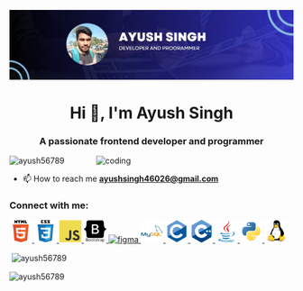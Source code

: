 ![logo](https://github.com/AYUSH56789/AYUSH56789/blob/main/GITBANNER.png)
<h1 align="center">Hi 👋, I'm Ayush Singh</h1>
<h3 align="center">A passionate frontend developer and programmer</h3>
<img src="https://media2.giphy.com/media/wLNuW1tCKRiPmDV5Y4/giphy.gif?cid=ecf05e47lgdym7zuyka0ortceskigyouppr6ehtbqsn6d5qt&ep=v1_gifs_related&rid=giphy.gif&ct=g" alt="coding" width="350" align="right">

<p align="left"> <img src="https://komarev.com/ghpvc/?username=ayush56789&label=Profile%20views&color=0e75b6&style=flat"
        alt="ayush56789" /> </p>

- 📫 How to reach me **ayushsingh46026@gmail.com**

<h3 align="left">Connect with me:</h3>
<p align="left"> <a href="https://www.w3.org/html/" target="_blank" rel="noreferrer"> <img
            src="https://raw.githubusercontent.com/devicons/devicon/master/icons/html5/html5-original-wordmark.svg"
            alt="html5" width="40" height="40" /> </a>
    <a href="https://www.w3schools.com/css/" target="_blank" rel="noreferrer"> <img
            src="https://raw.githubusercontent.com/devicons/devicon/master/icons/css3/css3-original-wordmark.svg"
            alt="css3" width="40" height="40" /> </a>
    <a href="https://developer.mozilla.org/en-US/docs/Web/JavaScript" target="_blank" rel="noreferrer"> <img
            src="https://raw.githubusercontent.com/devicons/devicon/master/icons/javascript/javascript-original.svg"
            alt="javascript" width="40" height="40" /> </a>
    <a href="https://getbootstrap.com" target="_blank" rel="noreferrer"> <img
            src="https://raw.githubusercontent.com/devicons/devicon/master/icons/bootstrap/bootstrap-plain-wordmark.svg"
            alt="bootstrap" width="40" height="40" /> </a>
    <a href="https://www.figma.com/" target="_blank" rel="noreferrer">
        <img src="https://www.vectorlogo.zone/logos/figma/figma-icon.svg" alt="figma" width="40" height="40" /> </a>
    <a href="https://www.mysql.com/" target="_blank" rel="noreferrer"> <img
            src="https://raw.githubusercontent.com/devicons/devicon/master/icons/mysql/mysql-original-wordmark.svg"
            alt="mysql" width="40" height="40" /> </a>
    <a href="https://www.cprogramming.com/" target="_blank" rel="noreferrer"> <img
            src="https://raw.githubusercontent.com/devicons/devicon/master/icons/c/c-original.svg" alt="c" width="40"
            height="40" /> </a>
    <a href="https://www.w3schools.com/cpp/" target="_blank" rel="noreferrer"> <img
            src="https://raw.githubusercontent.com/devicons/devicon/master/icons/cplusplus/cplusplus-original.svg"
            alt="cplusplus" width="40" height="40" /> </a>
    <a href="https://www.java.com" target="_blank" rel="noreferrer">
        <img src="https://raw.githubusercontent.com/devicons/devicon/master/icons/java/java-original.svg" alt="java"
            width="40" height="40" /> </a>
    <a href="https://www.python.org" target="_blank" rel="noreferrer"> <img
            src="https://raw.githubusercontent.com/devicons/devicon/master/icons/python/python-original.svg"
            alt="python" width="40" height="40" /> </a>
    <a href="https://www.linux.org/" target="_blank" rel="noreferrer"> <img
            src="https://raw.githubusercontent.com/devicons/devicon/master/icons/linux/linux-original.svg" alt="linux"
            width="40" height="40" /> </a>
</p>

<p>&nbsp;<img align="center"
        src="https://github-readme-stats.vercel.app/api?username=ayush56789&show_icons=true&locale=en"
        alt="ayush56789" /></p>

<p><img align="center" src="https://github-readme-streak-stats.herokuapp.com/?user=ayush56789&" alt="ayush56789" /></p>
